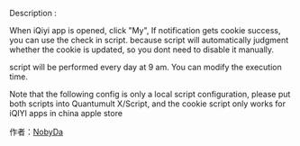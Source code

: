 Description :

When iQiyi app is opened, click "My", If notification gets cookie success, you can use the check in script. because script will automatically judgment whether the cookie is updated, so you dont need to disable it manually.


script will be performed every day at 9 am. You can modify the execution time.


Note that the following config is only a local script configuration, please put both scripts into Quantumult X/Script, and the cookie script only works for iQIYI apps in china apple store


作者：[NobyDa](https://github.com/NobyDa/Script/tree/master/QuantumultX/iQIYI-DailyBonus)
